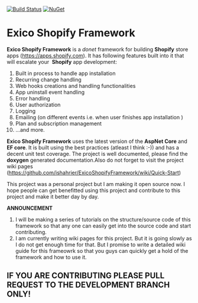 [![Build Status](https://ishahrier.visualstudio.com/eXicoShopifyFramework/_apis/build/status/ExicoShopifyFramework-%20Release%20(master)%20Branch)](https://ishahrier.visualstudio.com/eXicoShopifyFramework/_build/latest?definitionId=7) 
[![NuGet](https://img.shields.io/nuget/v/Exico.Shopify.Web.Core.svg)](https://badge.fury.io/nu/Exico.Shopify.Web.Core)

# Exico Shopify Framework

**Exico Shopify Framework** is a *donet* framework for building **Shopify** store apps (https://apps.shopify.com). It has following features built into it  that will escalate your  **Shopify** app development:

1. Built in process to handle app installation
2. Recurring change handling
3. Web hooks creations and handling functionalities
4. App uninstall event handling
5. Error handling
6. User authorization
7. Logging
8. Emailing (on different events i.e. when user finishes app installation  )
9. Plan and subscription management
10. ...and more.



**Exico Shopify Framework** uses the latest version of the **AspNet Core** and **EF core**. It is built using the best practices (atleast I think :-)) and has a decent unit test coverage. The project is well documented, please find the **doxygen** generated documentation.Also do not forget to visit the project wiki pages (https://github.com/ishahrier/ExicoShopifyFramework/wiki/Quick-Start)

This project was a personal project but I am making it open source now. I hope people can get benefitted using this project and contribute to this project and make it better day by day.



**ANNOUNCEMENT** 

1. I will be making a series of tutorials on the structure/source code of this framework so that any one can easily get into the source code and start contributing.
2. I am currently writing wiki pages for this project. But it is going slowly as I do not get enough time for that. But I promise to write a detailed wiki guide for this frameowrk so that you guys can quickly get a hold of the framework and how to use it.

## IF YOU ARE CONTRIBUTING PLEASE PULL REQUEST TO THE DEVELOPMENT BRANCH ONLY!
